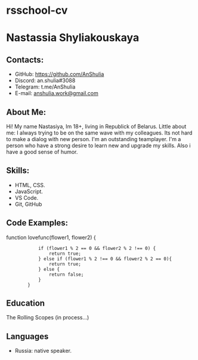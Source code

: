 # rsschool-cv
# Nastassia Shyliakouskaya
## Contacts:
- GitHub: https://github.com/AnShulia
- Discord: an.shulia#3088
- Telegram: t.me/AnShulia
- E-mail: anshulia.work@gmail.com
## About Me: 
Hi! My name Nastasiya, Im 18+, living in Republick of Belarus. Little about me:
I always trying to be on the same wave with my сolleagues.
Its not hard to make a dialog with new person. I'm an outstanding teamplayer.
I'm a person who have a strong desire to learn new and upgrade my skills. Also i have a good sense of humor.
## Skills:
- HTML, CSS.
- JavaScript.
- VS Code.
- Git, GitHub
## Code Examples:
function lovefunc(flower1, flower2) {
  
				if (flower1 % 2 == 0 && flower2 % 2 !== 0) {
					return true;
				} else if (flower1 % 2 !== 0 && flower2 % 2 == 0){
					return true;
				} else {
                    return false;
                }
			}
## Education
The Rolling Scopes (in process…) 
## Languages
- Russia: native speaker.